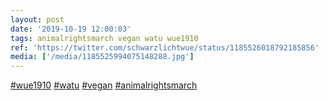 ```yaml
---
layout: post
date: '2019-10-19 12:00:03'
tags: animalrightsmarch vegan watu wue1910
ref: 'https://twitter.com/schwarzlichtwue/status/1185526018792185856'
media: ['/media/1185525994075148288.jpg']
---
```

[#wue1910](/t/wue1910) [#watu](/t/watu) [#vegan](/t/vegan) [#animalrightsmarch](/t/animalrightsmarch) 